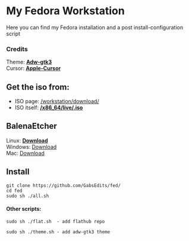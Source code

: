 # My Fedora Workstation
Here you can find my Fedora installation and a post install-configuration script
### Credits
Theme: <a href="https://github.com/lassekongo83/adw-gtk3" target="_blank" rel="noopener">**Adw-gtk3**</a>
<br> Cursor: <a href="https://github.com/ful1e5/apple_cursor" target="_blank" rel="noopener">**Apple-Cursor**</a>
## Get the iso from:
* ISO page: <a href="https://getfedora.org/en/workstation/download/" target="_blank" rel="noopener">/workstation/download/</a>
* ISO itself: <a href="https://download.fedoraproject.org/pub/fedora/linux/releases/37/Workstation/x86_64/iso/Fedora-Workstation-Live-x86_64-37-1.7.iso" target="_blank" rel="noopener">**/x86_64/live/.iso**</a>
## BalenaEtcher 
Linux: <a href="https://github.com/balena-io/etcher/releases/download/v1.10.2/balenaEtcher-1.10.2-x64.AppImage?d_id=3a098830-5af4-4dff-bede-95937ba30729&s_id=1671802525579" target="_blank" rel="noopener">**Download**</a> 
<br> Windows: <a href="https://github.com/balena-io/etcher/releases/download/v1.10.2/balenaEtcher-Portable-1.10.2.exe?d_id=3a098830-5af4-4dff-bede-95937ba30729&s_id=1671802525579" target="_blank" rel="noopener">Download</a>
<br> Mac: <a href="https://github.com/balena-io/etcher/releases/download/v1.10.2/balenaEtcher-1.10.2.dmg?d_id=3a098830-5af4-4dff-bede-95937ba30729&s_id=1671808440901" target="_blank" rel="noopener">Download</a>
## Install
```
git clone https://github.com/GabsEdits/fed/
cd fed
sudo sh ./all.sh
```

#### Other scripts:
```
sudo sh ./flat.sh  - add flathub repo
```
```
sudo sh ./theme.sh - add adw-gtk3 theme
```
